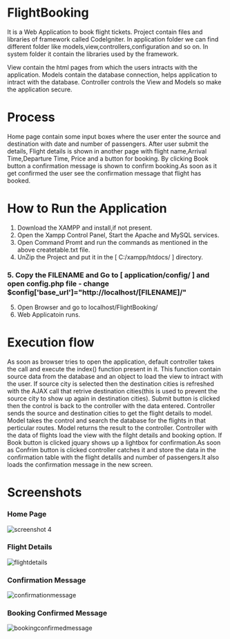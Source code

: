 # FlightBooking
It is a Web Application to book flight tickets. Project contain files and libraries of framework called CodeIgniter. In application folder we can find different folder like models,view,controllers,configuration and so on. In system folder it contain the libraries used by the framework. 

View contain the html pages from which the users intracts with the application. Models contain the database connection, helps application to intract with the database. Controller controls the View and Models so make the application secure.

# Process

Home page contain some input boxes where the user enter the source and destination with date and number of passengers. After user submit the details, Flight details is shown in another page with flight name,Arrival Time,Departure Time, Price and a button for booking.
By clicking Book button a confirmation message is shown to confirm booking.As soon as it get confirmed the user see the confirmation message that flight has booked.

# How to Run the Application

1. Download the XAMPP and install,if not present.
2. Open the Xampp Control Panel, Start the Apache and MySQL services.
3. Open Command Promt and run the commands as mentioned in the above createtable.txt file.
4. UnZip the Project and put it in the [ C:/xampp/htdocs/ ] directory.
### 5. Copy the FILENAME and Go to [ application/config/ ] and open config.php file - change $config['base_url']="http://localhost/[FILENAME]/"
5. Open Browser and go to localhost/FlightBooking/
6. Web Applicatoin runs.

# Execution flow

As soon as browser tries to open the application, default controller takes the call and execute the index() function present in it. This function contain source data from the database and an object to load the view to intract with the user.
If source city is selected then the destination cities is refreshed with the AJAX call that retrive destination cities(this is used to prevent the source city to show up again in destination cities).
Submit button is clicked then the control is back to the controller with the data entered. Controller sends the source and destination cities to get the flight details to model. Model takes the control and search the database for the flights in that perticular routes.
Model returns the result to the controller. Controller with the data of flights load the view with the filght details and booking option.
If Book button is clicked jquary shows up a lightbox for confirmation.As soon as Confrim button is clicked controller catches it and store the data in the confirmation table with the flight detalils and number of passengers.It also loads the confirmation message in the new screen.

# Screenshots
### Home Page
![screenshot 4](https://user-images.githubusercontent.com/23103758/42312970-365e09d4-805f-11e8-8d02-d768023d59d0.png)

### Flight Details
![flightdetails](https://user-images.githubusercontent.com/23103758/42313148-a3e9a184-805f-11e8-9db7-e467ae0116a6.png)

### Confirmation Message
![confirmationmessage](https://user-images.githubusercontent.com/23103758/42313182-b5d1d290-805f-11e8-8667-5716f401d916.png)

### Booking Confirmed Message
![bookingconfirmedmessage](https://user-images.githubusercontent.com/23103758/42313207-c8dd2682-805f-11e8-924f-7013140ccea9.png)
